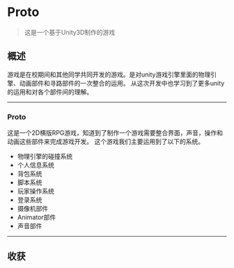 # Proto
> 这是一个基于Unity3D制作的游戏


## 概述
游戏是在校期间和其他同学共同开发的游戏。是对unity游戏引擎里面的物理引擎、动画部件和寻路部件的一次整合的运用。
从这次开发中也学习到了更多unity的运用和对各个部件间的理解。

-----

### Proto
这是一个2D横版RPG游戏，知道到了制作一个游戏需要整合界面，声音，操作和动画这些部件来完成游戏开发。
 这个游戏我们主要运用到了以下的系统。
- 物理引擎的碰撞系统
- 个人信息系统
- 背包系统
- 脚本系统
- 玩家操作系统
- 登录系统
- 摄像机部件
- Animator部件
- 声音部件

-----

## 收获
